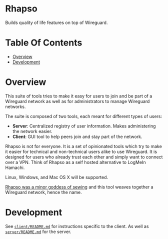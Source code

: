 # Rhapso
Builds quality of life features on top of Wireguard.

# Table Of Contents
- [Overview](#overview)
- [Development](#development)

# Overview
This suite of tools tries to make it easy for users to join and be part of 
a Wireguard network as well as for administrators to manage Wireguard networks.

The suite is composed of two tools, each meant for different types of users:

- **Server**: Centralized registry of user information. Makes administering
  the network easier. 
- **Client**: GUI tool to help peers join and stay part of the network.

Rhapso is not for everyone. It is a set of opinionated tools which try to make
it easier for technical and non-technical users alike to use Wireguard. It is
designed for users who already trust each other and simply want to connect over 
a VPN. Think of Rhapso as a self hosted alternative to LogMeIn Hamachi.

Linux, Windows, and Mac OS X will be supported.

[Rhapso was a minor goddess of sewing](https://en.wikipedia.org/wiki/Rhapso) and
this tool weaves together a Wireguard network, hence the name.

# Development
See [`client/README.md`](./client/README.md) for instructions specific to the 
client. As well as [`server/README.md`](./server/README.md) for the server.
